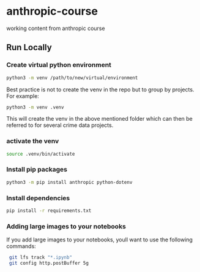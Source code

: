 # anthropic-course
working content from anthropic course

## Run Locally

### Create virtual python environment
```bash
python3 -m venv /path/to/new/virtual/environment
```

Best practice is not to create the venv in the repo but to group by projects. For example:

```bash
python3 -m venv .venv
```

This will create the venv in the above mentioned folder which can then be referred to for
several crime data projects. 

### activate the venv

```bash
source .venv/bin/activate
```

### Install pip packages

```bash
python3 -m pip install anthropic python-dotenv
```

### Install dependencies
```bash
pip install -r requirements.txt
```

### Adding large images to your notebooks
If you add large images to your notebooks, youll want to use the following commands:

```bash
 git lfs track "*.ipynb"   
 git config http.postBuffer 5g
```